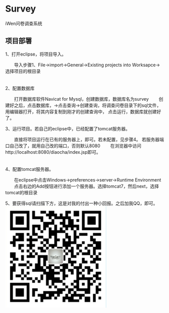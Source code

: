 # Survey
iWen问卷调查系统  

项目部署
------------------------------------  
1、打开eclipse，将项目导入。  

　　导入步骤1、File->import->General->Existing projects into Worksapce->选择项目的根目录  
　　

2、配置数据库  

　　打开数据库软件Navicat for Mysql，创建数据库，数据库名为survey
　　创建好之后，点击数据库，->点击查询->创建查询，将调查问卷目录下的sql文件，用编辑器打开，将其内容复制到刚才的创建查询中，
点击运行，数据库就创建好了。  


3、运行项目。若自己的eclipse中，已经配置了tomcat服务器。  

　　直接将项目运行在已有的服务器上，即可。若未配置，见步骤4。
若服务器端口自己改了，就用自己改的端口，否则默认8080
　　在浏览器中访问http://localhost:8080/diaocha/index.jsp即可。  
　　

4、配置tomcat服务器。  

　　在eclipse中点击Windows->preferences->server->Runtime Environment
　　点击右边的Add按钮进行添加一个服务器。选择tomcat7，然后next，选择tomcat的根目录

5、要获得sql请扫描下方，这是对我的付出一种小回报。之后加我QQ，即可。  
![](1.png)
